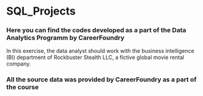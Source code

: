 # SQL_Projects

### Here you can find the codes developed as a part of the Data Analytics Programm by CareerFoundry

In this exercise, the data analyst should work with the business intelligence (BI) department of Rockbuster Stealth LLC, a fictive global movie rental company. 

### All the source data was provided by CareerFoundry as a part of the course
